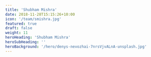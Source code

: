 ```yaml
---
title: 'Shubham Mishra'
date: 2018-11-28T15:15:26+10:00
icon: '/team/smishra.jpg'
featured: true
draft: false
weight: 11
heroHeading: 'Shubham Mishra'
heroSubHeading: ''
heroBackground: '/hero/denys-nevozhai-7nrsVjvALnA-unsplash.jpg'
---
```


